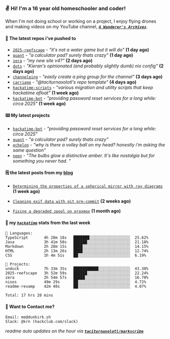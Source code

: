 ### ✌️ Hi! I'm a 16 year old homeschooler and coder!

When I'm not doing school or working on a project, I enjoy flying drones and making videos on my YouTube channel, [**_`A Wanderer's Archives`_**](https://youtube.com/@wanderer.archives).

#### 👷 The latest repos i've pushed to

- [`2025-reefscape`](https://github.com/df1317/2025-reefscape) - _"it's not a water game but it will do"_ **(1 day ago)**
- [`quant`](https://github.com/taciturnaxolotl/quant) - _"a calculator pad? surely thats crazy"_ **(1 day ago)**
- [`zera`](https://github.com/taciturnaxolotl/zera) - _"my new site v4?"_ **(2 days ago)**
- [`dots`](https://github.com/taciturnaxolotl/dots) - _"Kieran's opinionated (and probably slightly dumb) nix config"_ **(2 days ago)**
- [`channelping`](https://github.com/taciturnaxolotl/channelping) - _"easily create a ping group for the channel"_ **(3 days ago)**
- [`carriage`](https://github.com/taciturnaxolotl/carriage) - _"@taciturnaxolotl's repo template"_ **(4 days ago)**
- [`hackatime-scripts`](https://github.com/taciturnaxolotl/hackatime-scripts) - _"various migration and utility scripts that keep hackatime afloat"_ **(1 week ago)**
- [`hackatime-bot`](https://github.com/taciturnaxolotl/hackatime-bot) - _"providing password reset services for a long while: circa 2025"_ **(1 week ago)**

#### ⌨️ My latest projects

- [`hackatime-bot`](https://github.com/taciturnaxolotl/hackatime-bot) - _"providing password reset services for a long while: circa 2025"_
- [`quant`](https://github.com/taciturnaxolotl/quant) - _"a calculator pad? surely thats crazy"_
- [`echelon`](https://github.com/taciturnaxolotl/echelon) - _"why is there a volley ball on my head? honestly i'm asking the same question"_
- [`neon`](https://github.com/taciturnaxolotl/neon) - _"The bulbs glow a distinctive amber. It's like nostalgia but for something you never had. "_

#### 🗒️ the latest posts from my [blog](https://dunkirk.sh)

- [`Determining the properties of a spherical mirror with ray diagrams`](https://dunkirk.sh/blog/spherical-ray-diagrams/) **(1 week ago)**

- [`Cleaning exif data with git pre-commit`](https://dunkirk.sh/blog/remove-exif-git-hook/) **(2 weeks ago)**

- [`Fixing a degraded zpool on proxmox`](https://dunkirk.sh/blog/degraded-zpool-proxmox/) **(1 month ago)**



#### 📡 my [_`hackatime`_](https://waka.hackclub.com) stats from the last week

```text
💾 Languages:
TypeScript       4h 28m 18s   ███████░░░░░░░░░░░░░░░░░░  25.62%
Java             3h 41m 50s   ██████░░░░░░░░░░░░░░░░░░░  21.18%
Markdown         2h 28m 15s   ████░░░░░░░░░░░░░░░░░░░░░  14.15%
HTML             2h 13m 26s   ████░░░░░░░░░░░░░░░░░░░░░  12.74%
CSS              1h 4m 51s    ██░░░░░░░░░░░░░░░░░░░░░░░  6.19%

💼 Projects:
unduck           7h 33m 35s   ███████████░░░░░░░░░░░░░░  43.30%
2025-reefscape   3h 52m 59s   ██████░░░░░░░░░░░░░░░░░░░  22.24%
zera             2h 54m 57s   █████░░░░░░░░░░░░░░░░░░░░  16.70%
nixos            49m 29s      ██░░░░░░░░░░░░░░░░░░░░░░░  4.72%
readme-revamp    42m 40s      ██░░░░░░░░░░░░░░░░░░░░░░░  4.07%

Total: 17 hrs 28 mins
```

#### 📮 Want to Contact me?

```text
Email: me@dunkirk.sh
Slack: @krn (hackclub.com/slack)
```

_readme auto updates on the hour via [**`taciturnaxolotl/markscribe`**](https://github.com/taciturnaxolotl/markscribe)_
